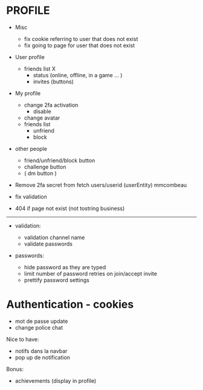 # PROFILE 

- Misc
	- fix cookie referring to user that does not exist
	- fix going to page for user that does not exist

- User profile
	- friends list X
		- status (online, offline, in a game ... )
		- invites (buttons)

- My profile
	- change 2fa activation
		- disable
	- change avatar
	- friends list
		- unfriend 
		- block 

- other people
	- friend/unfriend/block button
	- challenge button
	- ( dm button )

- Remove 2fa secret from fetch users/userid (userEntity) mmcombeau
- fix validation
- 404 if page not exist (not tostring business)

-------------------------------------------------------------------------------------
- validation:

  - validation channel name
  - validate passwords

- passwords:
  - hide password as they are typed
  - limit number of password retries on join/accept invite
  - prettify password settings

# Authentication - cookies


- mot de passe update
- change police chat

Nice to have:

- notifs dans la navbar
- pop up de notification

Bonus: 

- achievements (display in profile)
